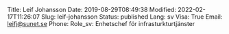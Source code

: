 Title: Leif Johansson
Date: 2019-08-29T08:49:38
Modified: 2022-02-17T11:26:07
Slug: leif-johansson
Status: published
Lang: sv
Visa: True
Email: leifj@sunet.se
Phone: 
Role_sv: Enhetschef för infrasturkturtjänster
